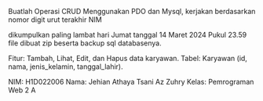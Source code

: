 Buatlah Operasi CRUD Menggunakan PDO dan Mysql, kerjakan berdasarkan nomor digit urut terakhir NIM

dikumpulkan paling lambat hari Jumat tanggal 14 Maret 2024 Pukul 23.59 file dibuat zip beserta backup sql databasenya.

Fitur: Tambah, Lihat, Edit, dan Hapus data karyawan.
Tabel: Karyawan (id, nama, jenis_kelamin, tanggal_lahir).

NIM: H1D022006
Nama: Jehian Athaya Tsani Az Zuhry
Kelas: Pemrograman Web 2 A